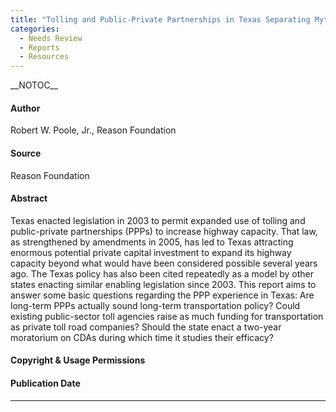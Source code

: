 ```yaml
---
title: "Tolling and Public-Private Partnerships in Texas Separating Myth from Fact"
categories:
  - Needs Review
  - Reports
  - Resources
---
```


\_\_NOTOC\_\_

#### Author

Robert W. Poole, Jr., Reason Foundation

#### Source

Reason Foundation

#### Abstract

Texas enacted legislation in 2003 to permit expanded use of tolling and public-private partnerships (PPPs) to increase highway capacity. That law, as strengthened by amendments in 2005, has led to Texas attracting enormous potential private capital investment to expand its highway capacity beyond what would have been considered possible several years ago. The Texas policy has also been cited repeatedly as a model by other states enacting similar enabling legislation since 2003. This report aims to answer some basic questions regarding the PPP experience in Texas: Are long-term PPPs actually sound long-term transportation policy? Could existing public-sector toll agencies raise as much funding for transportation as private toll road companies? Should the state enact a two-year moratorium on CDAs during which time it studies their efficacy?

#### Copyright & Usage Permissions

#### Publication Date

------------------------------------------------------------------------

<comments />

